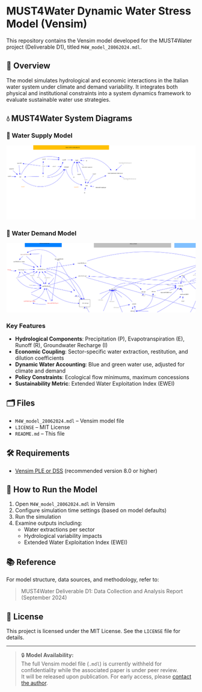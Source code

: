 # MUST4Water Dynamic Water Stress Model (Vensim)
This repository contains the Vensim model developed for the MUST4Water project (Deliverable D1), titled `M4W_model_28062024.mdl`.

## 📘 Overview

The model simulates hydrological and economic interactions in the Italian water system under climate and demand variability. It integrates both physical and institutional constraints into a system dynamics framework to evaluate sustainable water use strategies.
## 💧 MUST4Water System Diagrams

### 🔹 Water Supply Model

<img src="docs/water_supply.svg" alt="Water Supply Diagram" width="800"/>

### 🔹 Water Demand Model

<img src="docs/water_demand.svg" alt="Water Demand Diagram" width="800"/>

### Key Features

- **Hydrological Components**: Precipitation (P), Evapotranspiration (E), Runoff (R), Groundwater Recharge (I)
- **Economic Coupling**: Sector-specific water extraction, restitution, and dilution coefficients
- **Dynamic Water Accounting**: Blue and green water use, adjusted for climate and demand
- **Policy Constraints**: Ecological flow minimums, maximum concessions
- **Sustainability Metric**: Extended Water Exploitation Index (EWEI)

## 🗂 Files

- `M4W_model_28062024.mdl` – Vensim model file
- `LICENSE` – MIT License
- `README.md` – This file

## 🛠 Requirements

- [Vensim PLE or DSS](https://vensim.com/download/) (recommended version 8.0 or higher)

## 🚀 How to Run the Model

1. Open `M4W_model_28062024.mdl` in Vensim
2. Configure simulation time settings (based on model defaults)
3. Run the simulation
4. Examine outputs including:
   - Water extractions per sector
   - Hydrological variability impacts
   - Extended Water Exploitation Index (EWEI)

## 📚 Reference

For model structure, data sources, and methodology, refer to:

> MUST4Water Deliverable D1: Data Collection and Analysis Report (September 2024)

## 📝 License

This project is licensed under the MIT License. See the `LICENSE` file for details.

---
> 🔒 **Model Availability:**  
> The full Vensim model file (`.mdl`) is currently withheld for confidentiality while the associated paper is under peer review.  
> It will be released upon publication. For early access, please [contact the author](mailto:oleksandr.galychyn@gmail.com).




